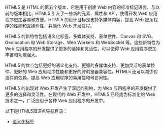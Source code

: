 HTML5 是 HTML 的第五个版本，它是用于创建 Web 内容的标准标记语言。与以前的版本相比，HTML5 引入了一些新的元素、属性和 API，使得开发 Web 应用程序更加容易和方便。HTML5 的设计目标是支持多媒体内容，提高 Web 应用程序的性能和互操作性，并简化 Web 开发过程。

HTML5 的新特性包括语义化标签、多媒体支持、表单控件、Canvas 和 SVG、Geolocation 和 Web Storage、Web Workers 和 WebSocket 等。这些新特性为 Web 应用程序的开发提供了更多的选择和灵活性，可以使得 Web 应用程序更加丰富和功能强大。

HTML5 的优点包括更好的语义化支持、更强的多媒体支持、更加灵活的表单控件、更好的 Web 应用程序性能和更好的跨浏览器兼容性。HTML5 还可以减少对插件的依赖，提高 Web 应用程序的易用性和可访问性。

HTML5 的出现对 Web 开发产生了深远的影响，为 Web 应用程序的开发提供了更多的选择和灵活性。在现代的 Web 开发中，HTML5 已经成为标准化的 Web 技术之一，广泛应用于各种 Web 应用程序的开发中。

以下是HTML5知识点导航目录：
- [语义化标签](./%E8%AF%AD%E4%B9%89%E5%8C%96%E6%A0%87%E7%AD%BE.md)